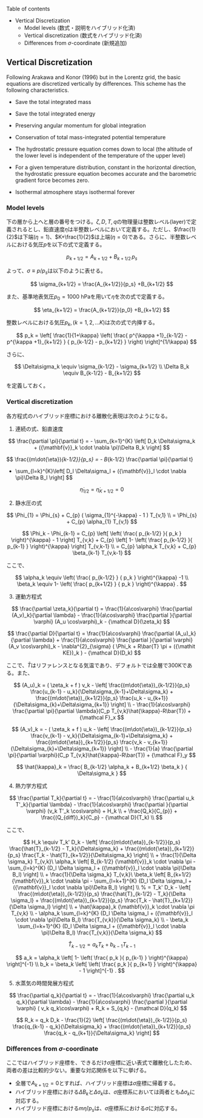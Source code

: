 Table of contents

- Vertical Discretization
  - Model levels (数式・説明をハイブリッド化済)
  - Vertical discretization (数式をハイブリッド化済)
  - Differences from $\sigma$-coordinate (新規追加)

## Vertical Discretization

Following Arakawa and Konor (1996) but in the Lorentz grid, the basic equations are discretized vertically by differences. This scheme has the following characteristics.

 - Save the total integrated mass

 - Save the total integrated energy

 - Preserving angular momentum for global integration

 - Conservation of total mass-integrated potential temperature

 - The hydrostatic pressure equation comes down to local (the altitude of the lower level is independent of the temperature of the upper level)

 - For a given temperature distribution, constant in the horizontal direction, the hydrostatic pressure equation becomes accurate and the barometric gradient force becomes zero.

 - Isothermal atmosphere stays isothermal forever

### Model levels

下の層から上へと層の番号をつける。$\zeta,D,T,q$の物理量は整数レベル(layer)で定義されるとし、鉛直速度$\dot{\eta}$は半整数レベルにおいて定義する。ただし、$\frac{1}{2}$は下端($\eta=1$)、$K+\frac{1}{2}$は上端($\eta=0$)である。さらに、半整数レベルにおける気圧$p$を以下の式で定義する。

$$
p_{k+1/2} = A_{k+1/2} +B_{k+1/2}\,p_s
$$

よって、$\sigma\equiv p/p_s$は以下のように表せる。

$$
\sigma_{k+1/2} = \frac{A_{k+1/2}}{p_s} +B_{k+1/2}
$$

また、基準地表気圧$p_0=1000\ \mathrm{hPa}$を用いて$\eta$を次の式で定義する。

$$
\eta_{k+1/2} = \frac{A_{k+1/2}}{p_0} +B_{k+1/2}
$$

整数レベルにおける気圧$p_k, (k=1,2,\ldots K)$は次の式で内挿する。

$$
 p_k = \left[ \frac{1}{1+\kappa}
                     \left( \frac{  p^{\kappa +1}_{k-1/2}
                                  - p^{\kappa +1}_{k+1/2}      }
                                  { p_{k-1/2} - p_{k+1/2} }
                     \right)
              \right]^{1/\kappa}
$$

さらに、

$$
  \Delta\sigma_k \equiv \sigma_{k-1/2} - \sigma_{k+1/2} \\
  \Delta B_k \equiv B_{k-1/2} - B_{k+1/2}
$$

を定義しておく。

### Vertical discretization

各方程式のハイブリッド座標における離散化表現は次のようになる。

1. 連続の式、鉛直速度

$$
  \frac{\partial \pi}{\partial t}
 = - \sum_{k=1}^{K} \left[ D_k \Delta\sigma_k + ({\mathbf{v}}_k \cdot \nabla \pi)\Delta B_k \right]
$$

$$
  \frac{(m\dot{\eta})_{k-1/2}}{p_s}
 = - B_{k-1/2} \frac{\partial \pi}{\partial t}
   - \sum_{l=k}^{K}\left[ D_l \Delta\sigma_l + ({\mathbf{v}}_l \cdot \nabla \pi)\Delta B_l \right]
$$

$$
  \dot{\eta}_{1/2} = \dot{\eta}_{K+1/2} = 0
$$

2. 静水圧の式

$$
 \Phi_{1}  =  \Phi_{s} + C_{p} ( \sigma_{1}^{-\kappa} - 1  ) T_{v,1} \\
           =  \Phi_{s} + C_{p} \alpha_{1} T_{v,1} 
$$

$$
 \Phi_k - \Phi_{k-1} 
   =  C_{p}
   \left[ \left( \frac{ p_{k-1/2} }{ p_k } \right)^{\kappa}
          - 1 \right] T_{v,k} 
       + C_{p}
   \left[ 1- 
         \left( \frac{ p_{k-1/2} }{ p_{k-1} } \right)^{\kappa}
              \right] T_{v,k-1} \\
   =    C_{p} \alpha_k T_{v,k} + C_{p} \beta_{k-1} T_{v,k-1}
$$

ここで、

$$
 \alpha_k \equiv \left( \frac{ p_{k-1/2} }
                               { p_k } \right)^{\kappa} -1 \\
 \beta_k \equiv  1- \left( \frac{ p_{k+1/2} }
                               { p_k } \right)^{\kappa} .
$$

3. 運動方程式

$$
  \frac{\partial \zeta_k}{\partial t} 
        =   \frac{1}{a\cos\varphi} 
            \frac{\partial (A_v)_k}{\partial \lambda}
          - \frac{1}{a\cos\varphi} 
            \frac{\partial }{\partial \varphi} (A_u \cos\varphi)_k
          - {\mathcal D}(\zeta_k) 
$$


$$
  \frac{\partial D}{\partial t} 
        =   \frac{1}{a\cos\varphi} 
            \frac{\partial (A_u)_k}{\partial \lambda}
          + \frac{1}{a\cos\varphi} 
            \frac{\partial }{\partial \varphi} (A_v \cos\varphi)_k
          - \nabla^{2}_{\sigma}
           ( \Phi_k + R\bar{T} \pi 
             + ({\mathit KE})_k )
          - {\mathcal D}(D_k) 
$$

ここで、$\bar{T}$はリファレンスとなる気温であり、デフォルトでは全層で300Kである。また、

$$
  (A_u)_k
    =  ( \zeta_k + f ) v_k 
             - \left[ \frac{(m\dot{\eta})_{k-1/2}}{p_s} \frac{u_{k-1} - u_k}{\Delta\sigma_{k-1}+\Delta\sigma_k}
               + \frac{(m\dot{\eta})_{k+1/2}}{p_s} \frac{u_k   - u_{k+1}}{\Delta\sigma_{k}+\Delta\sigma_{k+1}} \right]
            \\
           - \frac{1}{a\cos\varphi} \frac{\partial \pi}{\partial \lambda}(C_p T_{v,k}\hat{\kappa}-R\bar{T})
             + {\mathcal F}_x
$$

$$
  (A_v)_k
    =  - ( \zeta_k + f ) u_k 
             - \left[ \frac{(m\dot{\eta})_{k-1/2}}{p_s} \frac{v_{k-1} - v_k}{\Delta\sigma_{k-1}+\Delta\sigma_k}
               + \frac{(m\dot{\eta})_{k+1/2}}{p_s} \frac{v_k   - v_{k+1}}{\Delta\sigma_{k}+\Delta\sigma_{k+1}} \right]
            \\
           - \frac{1}{a} \frac{\partial \pi}{\partial \varphi}(C_p T_{v,k}\hat{\kappa}-R\bar{T})
             + {\mathcal F}_y
$$

$$
   \hat{\kappa}_k 
    = \frac{ B_{k-1/2} \alpha_k + B_{k+1/2} \beta_k }
            { \Delta\sigma_k                                  } 
$$

4. 熱力学方程式

$$
  \frac{\partial T_k}{\partial t}
     =  - \frac{1}{a\cos\varphi}
               \frac{\partial u_k T'_k}{\partial \lambda}
          - \frac{1}{a\cos\varphi}
               \frac{\partial }{\partial \varphi} (v_k T'_k \cos\varphi)
          + H_k  \\
        + \frac{Q_k}{C_{p}}
          + \frac{(Q_{diff})_k}{C_p} 
          - {\mathcal D}(T_k)  \\
$$

ここで、

$$
   H_k 
     \equiv  T_k' D_k
              - \left[   \frac{(m\dot{\eta})_{k-1/2}}{p_s} \frac{\hat{T}_{k-1/2} - T_k}{\Delta\sigma_k}
               + \frac{(m\dot{\eta})_{k+1/2}}{p_s} \frac{T_k - \hat{T}_{k+1/2}}{\Delta\sigma_k} \right]
                \\
        + \frac{1}{\Delta \sigma_k} T_{v,k}\ \alpha_k
                    \left[ B_{k-1/2} {\mathbf{v}}_k \cdot \nabla \pi
                          - \sum_{l=k}^{K} 
                           (D_l \Delta \sigma_l + ({\mathbf{v}}_l \cdot \nabla \pi)\Delta B_l)
                    \right] \\
          + \frac{1}{\Delta \sigma_k} T_{v,k}\ \beta_k
                     \left[ B_{k+1/2} {\mathbf{v}}_k \cdot \nabla \pi
                          - \sum_{l=k+1}^{K} 
                           (D_l \Delta \sigma_l + ({\mathbf{v}}_l \cdot \nabla \pi)\Delta B_l)
                    \right] \\
%
     =  T_k' D_k 
          - \left[ \frac{(m\dot{\eta})_{k-1/2}}{p_s} \frac{\hat{T}_{k-1/2} - T_k}{\Delta \sigma_l}
               + \frac{(m\dot{\eta})_{k+1/2}}{p_s} \frac{T_k - \hat{T}_{k+1/2}}{\Delta \sigma_l} \right]
                \\
        + \hat{\kappa}_k {\mathbf{v}}_k \cdot \nabla \pi T_{v,k} 
                \\
        - \alpha_k \sum_{l=k}^{K} 
                           (D_l \Delta \sigma_l + ({\mathbf{v}}_l \cdot \nabla \pi)\Delta B_l)
                            \frac{T_{v,k}}{\Delta \sigma_k} 
                \\
        - \beta_k \sum_{l=k+1}^{K} 
                           (D_l \Delta \sigma_l + ({\mathbf{v}}_l \cdot \nabla \pi)\Delta B_l)
                            \frac{T_{v,k}}{\Delta \sigma_k}
$$

$$
  \hat{T}_{k-1/2}
   = a_k T_k + b_{k-1} T_{k-1}
$$

$$
  a_k  =  \alpha_k 
              \left[ 1- \left( \frac{ p_k }{ p_{k-1} }
                        \right)^{\kappa} \right]^{-1}   \\
  b_k  =  \beta_k 
              \left[ \left( \frac{ p_k }{ p_{k+1} } 
                     \right)^{\kappa} - 1 \right]^{-1} .  
$$

5. 水蒸気の時間発展方程式

$$
  \frac{\partial q_k}{\partial t}
      =   - \frac{1}{a\cos\varphi} 
               \frac{\partial u_k q_k}{\partial \lambda}
          - \frac{1}{a\cos\varphi}
               \frac{\partial }{\partial \varphi} ( v_k q_k\cos\varphi)
          + R_k 
          + S_{q,k}
          - {\mathcal D}(q_k) 
$$

$$
R_k  =  q_k D_k 
       - \frac{1}{2} 
             \left[   \frac{(m\dot{\eta})_{k-1/2}}{p_s} \frac{q_{k-1} - q_k}{\Delta\sigma_k}
               + \frac{(m\dot{\eta})_{k+1/2}}{p_s} \frac{q_k   - q_{k+1}}{\Delta\sigma_k} \right]
$$

### Differences from $\sigma$-coordinate

ここではハイブリッド座標を、できるだけ$\sigma$座標に近い表式で離散化したため、両者の差は比較的少ない。重要な対応関係を以下に挙げる。

- 全層で$A_{k+1/2}=0$とすれば、ハイブリッド座標は$\sigma$座標に帰着する。
- ハイブリッド座標における$\Delta B_k$と$\Delta \sigma_k$は、$\sigma$座標系においては両者とも$\Delta \sigma_k$に対応する。
- ハイブリッド座標における$m\dot{\eta}/p_s$は、$\sigma$座標系における$\dot{\sigma}$に対応する。